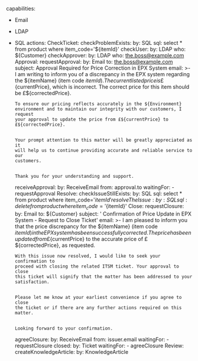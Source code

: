 capabilities:
  - Email
  - LDAP
  - SQL
actions:
  CheckTicket:
    checkProblemExists:
      by: SQL
      sql: select * from product where item_code='${itemId}'
    checkUser:
      by: LDAP
      who: ${Customer}
    checkApprover:
      by: LDAP
      who: the.boss@example.com
  Approval:
    requestApproval:
      by: Email
      to: the.boss@example.com
      subject: Approval Required for Price Correction in EPX System
      email: >-
        I am writing to inform you of a discrepancy in the EPX system regarding
        the ${itemName} (item code ${itemId}). The current listed price is
        £${currentPrice}, which is incorrect. The correct price for this item
        should be £${correctedPrice}.


        To ensure our pricing reflects accurately in the ${Environment}
        environment and to maintain our integrity with our customers, I request
        your approval to update the price from £${currentPrice} to
        £${correctedPrice}.


        Your prompt attention to this matter will be greatly appreciated as it
        will help us to continue providing accurate and reliable service to our
        customers.


        Thank you for your understanding and support.
    receiveApproval:
      by: ReceiveEmail
      from: approval.to
      waitingFor:
        - requestApproval
  Resolve:
    checkIssueStillExists:
      by: SQL
      sql: select * from product where item_code='${itemId}'
    resolveTheIssue:
      by: SQL
      sql: delete from product where item_code='${itemId}'
  Close:
    requestClosure:
      by: Email
      to: ${Customer}
      subject: ' Confirmation of Price Update in EPX System - Request to Close Ticket'
      email: >-
        I am pleased to inform you that the price discrepancy for the
        ${itemName} (item code ${itemId}) in the EPX system has been
        successfully corrected. The price has been updated from £${currentPrice}
        to the accurate price of £${correctedPrice}, as requested.


        With this issue now resolved, I would like to seek your confirmation to
        proceed with closing the related ITSM ticket. Your approval to close
        this ticket will signify that the matter has been addressed to your
        satisfaction.


        Please let me know at your earliest convenience if you agree to close
        the ticket or if there are any further actions required on this matter.


        Looking forward to your confirmation.
    agreeClosure:
      by: ReceiveEmail
      from: issuer.email
      waitingFor:
        - requestClosure
    closed:
      by: Ticket
      waitingFor:
        - agreeClosure
  Review:
    createKnowledgeArticle:
      by: KnowledgeArticle
